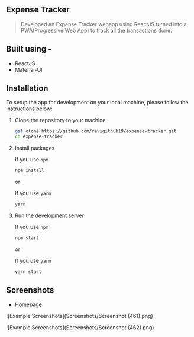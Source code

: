 ## Expense Tracker

> Developed an Expense Tracker webapp using ReactJS turned into a PWA(Progressive Web App) to track all the transactions done.

## Built using -
* ReactJS
* Material-UI

## Installation

To setup the app for development on your local machine, please follow the instructions below:

1. Clone the repository to your machine

   ```bash
   git clone https://github.com/ravigithub19/expense-tracker.git
   cd expense-tracker
   ```

2. Install packages

   If you use `npm`

   ```bash
   npm install
   ```

   or

   If you use `yarn`

   ```bash
   yarn
   ```

3. Run the development server

   If you use `npm`

   ```bash
   npm start
   ```

   or

   If you use `yarn`

   ```bash
   yarn start
   ```
   
## Screenshots

- Homepage

![Example Screenshots](Screenshots/Screenshot (461).png)<br>


![Example Screenshots](Screenshots/Screenshot (462).png)<br>


